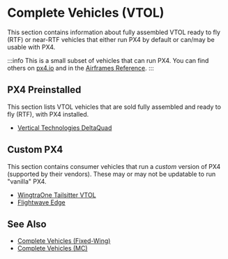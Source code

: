 # Complete Vehicles (VTOL)

This section contains information about fully assembled VTOL ready to fly (RTF) or near-RTF vehicles that either run PX4 by default or can/may be usable with PX4.

:::info
This is a small subset of vehicles that can run PX4.
You can find others on [px4.io](https://px4.io/ecosystem/commercial-systems/) and in the [Airframes Reference](../airframes/airframe_reference.md).
:::

<!--
## Drone Development Kits/Reference Platforms

This section lists drone kits that are intended as platforms for further development.
They may come either fully assembled or in parts.
-->

## PX4 Preinstalled

This section lists VTOL vehicles that are sold fully assembled and ready to fly (RTF), with PX4 installed.

- [Vertical Technologies DeltaQuad](https://px4.io/portfolio/deltaquad-vtol/)

<!-- ## PX4 Compatible -->

## Custom PX4

This section contains consumer vehicles that run a _custom_ version of PX4 (supported by their vendors).
These may or may not be updatable to run "vanilla" PX4.

- [WingtraOne Tailsitter VTOL](https://px4.io/portfolio/wingtraone-tailsitter-vtol/)
- [Flightwave Edge](https://px4.io/portfolio/flywave-edge/)

## See Also

- [Complete Vehicles (Fixed-Wing)](../complete_vehicles_fw/index.md)
- [Complete Vehicles (MC)](../complete_vehicles_mc/index.md)